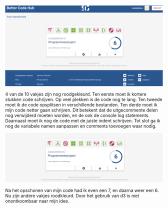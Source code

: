 ![](/doc/bettercode.png)

4 van de 10 vakjes zijn nog roodgekleurd.
Ten eerste moet ik kortere stukken code schrijven. Op veel plekken is de code nog te lang.
Ten tweede moet ik de code opsplitsen in verschillende bestanden.
Ten derde moet ik mijn code netter gaan schrijven. Dit betekent dat de uitgecommente delen nog verwijderd moeten worden,
en de ook de console log statements. Daarnaast moet ik nog de code met de juiste indent schrijven. Tot slot ga ik
nog de variabele namen aanpassen en comments toevoegen waar nodig.

![](/doc/bettercode2.png)

Na het opschonen van mijn code had ik even een 7, en daarna weer een 6. Nu zijn andere vakjes roodkleurd. Door het gebruik van d3 is niet onontkoombaar naar mijn idee.
